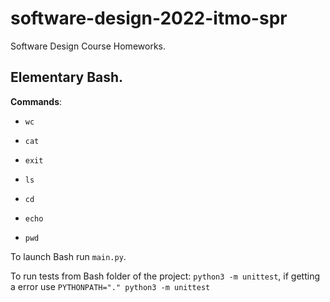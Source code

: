# software-design-2022-itmo-spr
Software Design Course Homeworks.

## Elementary Bash.

**Commands**: 

* ```wc```

* ```cat```

*  ```exit```

* ```ls```
 
* ```cd```

* ```echo```

* ```pwd```

To launch Bash run ```main.py```.

To run tests from Bash folder of the project: ```python3 -m unittest```, if getting a error use ```PYTHONPATH="." python3 -m unittest```

